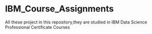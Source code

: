 # IBM_Course_Assignments
All these project in this repository,they are studied in IBM Data Science Professional Certificate Courses
